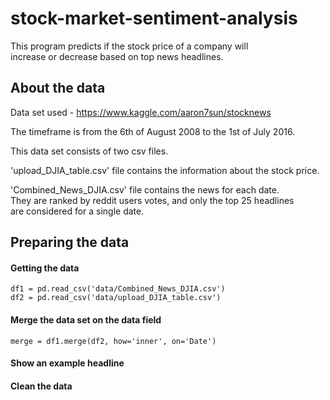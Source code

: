 # stock-market-sentiment-analysis
This program predicts if the stock price of a company will </br> increase or decrease based on top news headlines.

## About the data

Data set used - https://www.kaggle.com/aaron7sun/stocknews

The timeframe is from the 6th of August 2008 to the 1st of July 2016.

This data set consists of two csv files. </br>

'upload_DJIA_table.csv' file contains the information about the stock price.</br>

'Combined_News_DJIA.csv' file contains the news for each date. </br>
They are ranked by reddit users votes, and only the top 25 headlines <br/>are considered for a single date.

## Preparing the data

#### Getting the data

```
df1 = pd.read_csv('data/Combined_News_DJIA.csv')
df2 = pd.read_csv('data/upload_DJIA_table.csv')
```
#### Merge the data set on the data field
```
merge = df1.merge(df2, how='inner', on='Date')
```

#### Show an example headline



#### Clean the data
